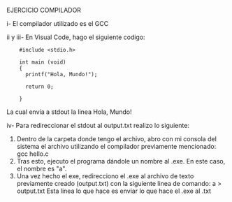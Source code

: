EJERCICIO COMPILADOR

i- El compilador utilizado es el GCC

ii y iii- En Visual Code, hago el siguiente codigo:

        #include <stdio.h>

        int main (void)
        {
          printf("Hola, Mundo!");

          return 0;

        }
       
La cual envía a stdout la linea Hola, Mundo!

iv- Para redireccionar el stdout al output.txt realizo lo siguiente:
1) Dentro de la carpeta donde tengo el archivo, abro con mi consola del sistema el archivo utilizando el compilador previamente mencionado: gcc hello.c
2) Tras esto, ejecuto el programa dándole un nombre al .exe. En este caso, el nombre es "a".
3) Una vez hecho el exe, redirecciono el .exe al archivo de texto previamente creado (output.txt) con la siguiente linea de comando: a > output.txt 
Esta linea lo que hace es enviar lo que hace el .exe al .txt


